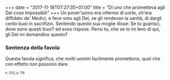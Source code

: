 +++
date = "2017-11-18T07:27:35+01:00"
title = "Di uno che prometteva agli Dei cose impossibili"
+++
Un pover'uomo era infermo di sorte, ch'era diffidato da' Medici, e fece voto
agli Dei, se gli rendevan la sanità, di dargli cento buoi in sacrifizio.
Sentendo questo sua moglie disse: Se tu guarisci, dove sono questi buoi? ed
esso rispose. Pensi tu, che se io mi levo di qui, gli Dei mi domandino questo?

### Sentenza della favola
Questa favola significa, che molti uomini facilmente promettono, quel che con
effetto non possono dare.

<sub><sub>n. 033, p. 119<sub><sub>

